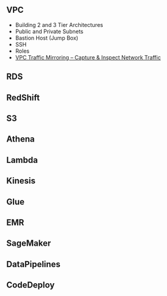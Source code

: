

## VPC
- Building 2 and 3 Tier Architectures
- Public and Private Subnets
- Bastion Host (Jump Box)
- SSH
- Roles
- [VPC Traffic Mirroring – Capture & Inspect Network Traffic](https://aws.amazon.com/blogs/aws/new-vpc-traffic-mirroring/)

## RDS


## RedShift


## S3


## Athena


## Lambda


## Kinesis


## Glue


## EMR


## SageMaker


## DataPipelines


## CodeDeploy

